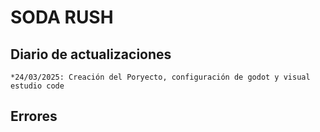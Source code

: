# SODA RUSH

## Diario de actualizaciones
```
*24/03/2025: Creación del Poryecto, configuración de godot y visual estudio code

```

## Errores
